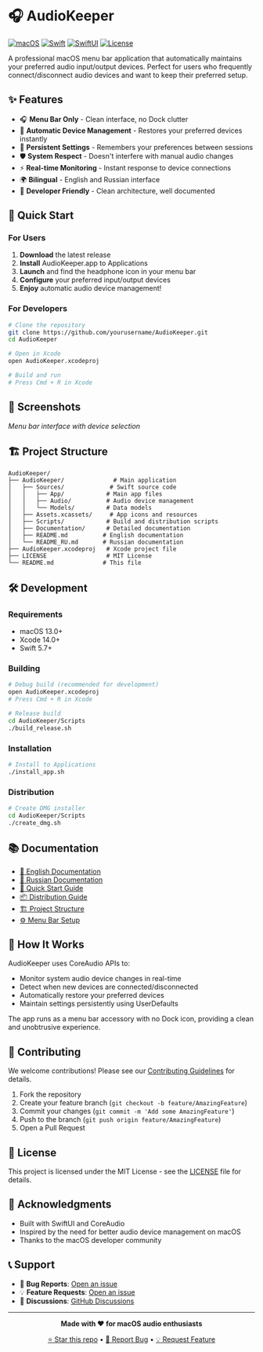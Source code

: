 # 🎧 AudioKeeper

[![macOS](https://img.shields.io/badge/macOS-13.0+-blue.svg)](https://developer.apple.com/macos/)
[![Swift](https://img.shields.io/badge/Swift-5.7+-orange.svg)](https://swift.org/)
[![SwiftUI](https://img.shields.io/badge/SwiftUI-4.0+-green.svg)](https://developer.apple.com/xcode/swiftui/)
[![License](https://img.shields.io/badge/License-MIT-yellow.svg)](LICENSE)

A professional macOS menu bar application that automatically maintains your preferred audio input/output devices. Perfect for users who frequently connect/disconnect audio devices and want to keep their preferred setup.

## ✨ Features

- 🎧 **Menu Bar Only** - Clean interface, no Dock clutter
- 🔄 **Automatic Device Management** - Restores your preferred devices instantly
- 💾 **Persistent Settings** - Remembers your preferences between sessions
- 🛡️ **System Respect** - Doesn't interfere with manual audio changes
- ⚡ **Real-time Monitoring** - Instant response to device connections
- 🌍 **Bilingual** - English and Russian interface
- 🔧 **Developer Friendly** - Clean architecture, well documented

## 🚀 Quick Start

### For Users
1. **Download** the latest release
2. **Install** AudioKeeper.app to Applications
3. **Launch** and find the headphone icon in your menu bar
4. **Configure** your preferred input/output devices
5. **Enjoy** automatic audio device management!

### For Developers
```bash
# Clone the repository
git clone https://github.com/yourusername/AudioKeeper.git
cd AudioKeeper

# Open in Xcode
open AudioKeeper.xcodeproj

# Build and run
# Press Cmd + R in Xcode
```

## 📱 Screenshots

*Menu bar interface with device selection*

## 🏗️ Project Structure

```
AudioKeeper/
├── AudioKeeper/              # Main application
│   ├── Sources/             # Swift source code
│   │   ├── App/            # Main app files
│   │   ├── Audio/          # Audio device management
│   │   └── Models/         # Data models
│   ├── Assets.xcassets/     # App icons and resources
│   ├── Scripts/            # Build and distribution scripts
│   ├── Documentation/      # Detailed documentation
│   ├── README.md          # English documentation
│   └── README_RU.md       # Russian documentation
├── AudioKeeper.xcodeproj   # Xcode project file
├── LICENSE                 # MIT License
└── README.md              # This file
```

## 🛠️ Development

### Requirements
- macOS 13.0+
- Xcode 14.0+
- Swift 5.7+

### Building
```bash
# Debug build (recommended for development)
open AudioKeeper.xcodeproj
# Press Cmd + R in Xcode

# Release build
cd AudioKeeper/Scripts
./build_release.sh
```

### Installation
```bash
# Install to Applications
./install_app.sh
```

### Distribution
```bash
# Create DMG installer
cd AudioKeeper/Scripts
./create_dmg.sh
```

## 📚 Documentation

- [📖 English Documentation](AudioKeeper/README.md)
- [📖 Russian Documentation](AudioKeeper/README_RU.md)
- [🚀 Quick Start Guide](AudioKeeper/Documentation/QUICK_START.md)
- [📦 Distribution Guide](AudioKeeper/Documentation/FINAL_SETUP_GUIDE.md)
- [🏗️ Project Structure](AudioKeeper/Documentation/PROJECT_STRUCTURE.md)
- [⚙️ Menu Bar Setup](AudioKeeper/Documentation/MENUBAR_SETUP.md)

## 🔧 How It Works

AudioKeeper uses CoreAudio APIs to:
- Monitor system audio device changes in real-time
- Detect when new devices are connected/disconnected
- Automatically restore your preferred devices
- Maintain settings persistently using UserDefaults

The app runs as a menu bar accessory with no Dock icon, providing a clean and unobtrusive experience.

## 🤝 Contributing

We welcome contributions! Please see our [Contributing Guidelines](CONTRIBUTING.md) for details.

1. Fork the repository
2. Create your feature branch (`git checkout -b feature/AmazingFeature`)
3. Commit your changes (`git commit -m 'Add some AmazingFeature'`)
4. Push to the branch (`git push origin feature/AmazingFeature`)
5. Open a Pull Request

## 📝 License

This project is licensed under the MIT License - see the [LICENSE](LICENSE) file for details.

## 🙏 Acknowledgments

- Built with SwiftUI and CoreAudio
- Inspired by the need for better audio device management on macOS
- Thanks to the macOS developer community

## 📞 Support

- 🐛 **Bug Reports**: [Open an issue](https://github.com/yourusername/AudioKeeper/issues)
- 💡 **Feature Requests**: [Open an issue](https://github.com/yourusername/AudioKeeper/issues)
- 💬 **Discussions**: [GitHub Discussions](https://github.com/yourusername/AudioKeeper/discussions)

---

<div align="center">

**Made with ❤️ for macOS audio enthusiasts**

[⭐ Star this repo](https://github.com/yourusername/AudioKeeper) • [🐛 Report Bug](https://github.com/yourusername/AudioKeeper/issues) • [💡 Request Feature](https://github.com/yourusername/AudioKeeper/issues)

</div>
